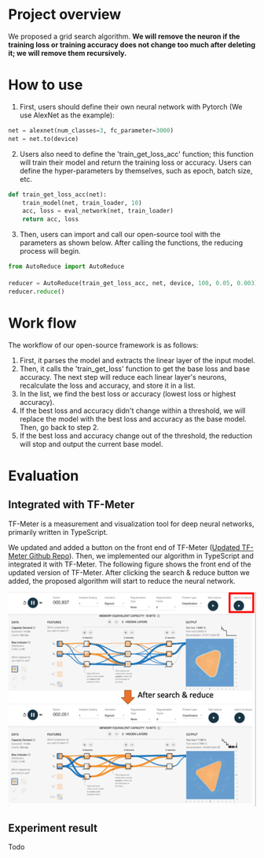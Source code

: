 # Project overview

We proposed a grid search algorithm. **We will remove the neuron if the training loss or training accuracy does not change too much after deleting it; we will remove them recursively.**

# How to use

1. First, users should define their own neural network with Pytorch (We use AlexNet as the example):
```python
net = alexnet(num_classes=3, fc_parameter=3000)
net = net.to(device)
```

2. Users also need to define the 'train_get_loss_acc' function; this function will train their model and return the training loss or accuracy. Users can define the hyper-parameters by themselves, such as epoch, batch size, etc.
```python
def train_get_loss_acc(net):
    train_model(net, train_loader, 10)
    acc, loss = eval_network(net, train_loader)
    return acc, loss
```


3. Then, users can import and call our open-source tool with the parameters as shown below. After calling the functions, the reducing process will begin. 
```python
from AutoReduce import AutoReduce

reducer = AutoReduce(train_get_loss_acc, net, device, 100, 0.05, 0.003)
reducer.reduce()
```


# Work flow

The workflow of our open-source framework is as follows: 
1. First, it parses the model and extracts the linear layer of the input model. 
2. Then, it calls the 'train_get_loss' function to get the base loss and base accuracy. The next step will reduce each linear layer's neurons, recalculate the loss and accuracy, and store it in a list. 
3. In the list, we find the best loss or accuracy (lowest loss or highest accuracy).
4. If the best loss and accuracy didn't change within a threshold, we will replace the model with the best loss and accuracy as the base model. Then, go back to step 2. 
5. If the best loss and accuracy change out of the threshold, the reduction will stop and output the current base model.

# Evaluation

## Integrated with TF-Meter

TF-Meter is a measurement and visualization tool for deep neural networks, primarily written in TypeScript. 

We updated and added a button on the front end of TF-Meter ([Updated TF-Meter Github Repo](https://github.com/mastertiller/tf-meter)). Then, we implemented our algorithm in TypeScript and integrated it with TF-Meter. The following figure shows the front end of the updated version of TF-Meter. After clicking the search & reduce button we added, the proposed algorithm will start to reduce the neural network.

![](images/tf-meter.png)

## Experiment result

Todo